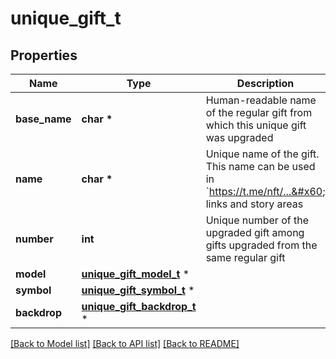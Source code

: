 # unique_gift_t

## Properties
Name | Type | Description | Notes
------------ | ------------- | ------------- | -------------
**base_name** | **char \*** | Human-readable name of the regular gift from which this unique gift was upgraded | 
**name** | **char \*** | Unique name of the gift. This name can be used in &#x60;https://t.me/nft/...&#x60; links and story areas | 
**number** | **int** | Unique number of the upgraded gift among gifts upgraded from the same regular gift | 
**model** | [**unique_gift_model_t**](unique_gift_model.md) \* |  | 
**symbol** | [**unique_gift_symbol_t**](unique_gift_symbol.md) \* |  | 
**backdrop** | [**unique_gift_backdrop_t**](unique_gift_backdrop.md) \* |  | 

[[Back to Model list]](../README.md#documentation-for-models) [[Back to API list]](../README.md#documentation-for-api-endpoints) [[Back to README]](../README.md)


